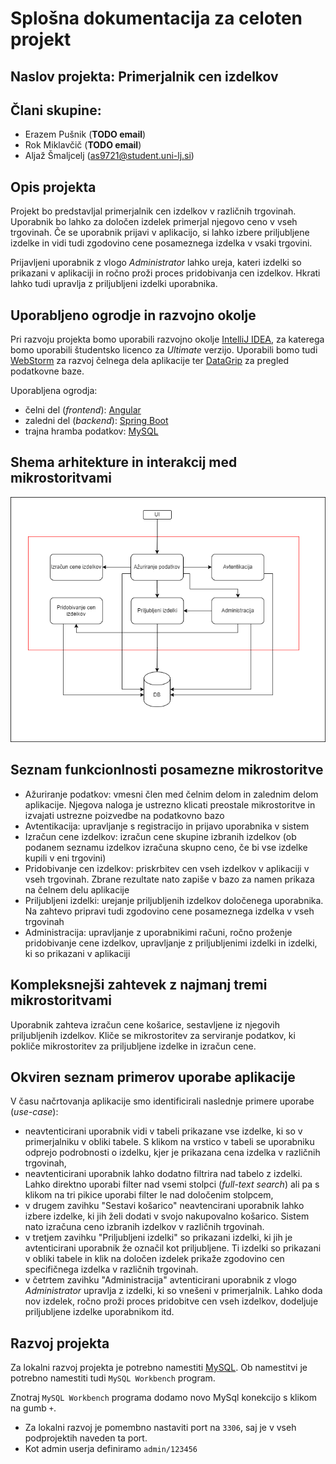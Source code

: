 # Splošna dokumentacija za celoten projekt

## Naslov projekta: Primerjalnik cen izdelkov

## Člani skupine:
- Erazem Pušnik (**TODO email**)
- Rok Miklavčič (**TODO email**)
- Aljaž Šmaljcelj (as9721@student.uni-lj.si)

## Opis projekta

Projekt bo predstavljal primerjalnik cen izdelkov v različnih trgovinah.
Uporabnik bo lahko za določen izdelek primerjal njegovo ceno v vseh trgovinah.
Če se uporabnik prijavi v aplikacijo, si lahko izbere priljubljene izdelke in vidi tudi zgodovino cene posameznega izdelka v vsaki trgovini.

Prijavljeni uporabnik z vlogo *Administrator* lahko ureja, kateri izdelki so prikazani v aplikaciji in ročno proži proces pridobivanja cen izdelkov.
Hkrati lahko tudi upravlja z priljubljeni izdelki uporabnika.

## Uporabljeno ogrodje in razvojno okolje

Pri razvoju projekta bomo uporabili razvojno okolje [IntelliJ IDEA](https://www.jetbrains.com/idea/), za katerega bomo uporabili študentsko licenco za *Ultimate* verzijo.
Uporabili bomo tudi [WebStorm](https://www.jetbrains.com/webstorm/) za razvoj čelnega dela aplikacije ter [DataGrip](https://www.jetbrains.com/datagrip/) za pregled podatkovne baze.

Uporabljena ogrodja:
- čelni del (*frontend*): [Angular](https://angular.io)
- zaledni del (*backend*): [Spring Boot](https://spring.io/projects/spring-boot)
- trajna hramba podatkov: [MySQL](https://www.mysql.com)

## Shema arhitekture in interakcij med mikrostoritvami

![Shema arhitekture](/general/src/shema_arhitekture.png)

## Seznam funkcionlnosti posamezne mikrostoritve

- Ažuriranje podatkov: vmesni člen med čelnim delom in zalednim delom aplikacije. 
Njegova naloga je ustrezno klicati preostale mikrostoritve in izvajati ustrezne poizvedbe na podatkovno bazo
- Avtentikacija: upravljanje s registracijo in prijavo uporabnika v sistem
- Izračun cene izdelkov: izračun cene skupine izbranih izdelkov (ob podanem seznamu izdelkov izračuna skupno ceno, če bi vse izdelke kupili v eni trgovini)
- Pridobivanje cen izdelkov: priskrbitev cen vseh izdelkov v aplikaciji v vseh trgovinah.
  Zbrane rezultate nato zapiše v bazo za namen prikaza na čelnem delu aplikacije
- Priljubljeni izdelki: urejanje priljubljenih izdelkov določenega uporabnika. 
Na zahtevo pripravi tudi zgodovino cene posameznega izdelka v vseh trgovinah
- Administracija: upravljanje z uporabnikimi računi, ročno proženje pridobivanje cene izdelkov, upravljanje z priljubljenimi izdelki in izdelki, ki so prikazani v aplikaciji 

## Kompleksnejši zahtevek z najmanj tremi mikrostoritvami

Uporabnik zahteva izračun cene košarice, sestavljene iz njegovih priljubljenih izdelkov.
Kliče se mikrostoritev za serviranje podatkov, ki pokliče mikrostoritev za priljubljene izdelke in izračun cene.

## Okviren seznam primerov uporabe aplikacije

V času načrtovanja aplikacije smo identificirali naslednje primere uporabe (*use-case*):

- neavtenticirani uporabnik vidi v tabeli prikazane vse izdelke, ki so v primerjalniku v obliki tabele.
  S klikom na vrstico v tabeli se uporabniku odprejo podrobnosti o izdelku, kjer je prikazana cena izdelka v različnih trgovinah,
- neavtenticirani uporabnik lahko dodatno filtrira nad tabelo z izdelki.
  Lahko direktno uporabi filter nad vsemi stolpci (*full-text search*) ali pa s klikom na tri pikice uporabi filter le nad določenim stolpcem,
- v drugem zavihku "Sestavi košarico" neavtencirani uporabnik lahko izbere izdelke, ki jih želi dodati v svojo nakupovalno košarico.
  Sistem nato izračuna ceno izbranih izdelkov v različnih trgovinah.
- v tretjem zavihku "Priljubljeni izdelki" so prikazani izdelki, ki jih je avtenticirani uporabnik že označil kot priljubljene.
  Ti izdelki so prikazani v obliki tabele in klik na določen izdelek prikaže zgodovino cen specifičnega izdelka v različnih trgovinah.
- v četrtem zavihku "Administracija" avtenticirani uporabnik z vlogo *Administrator* upravlja z izdelki, ki so vnešeni v primerjalnik.
  Lahko doda nov izdelek, ročno proži proces pridobitve cen vseh izdelkov, dodeljuje priljubljene izdelke uporabnikom itd.

## Razvoj projekta

Za lokalni razvoj projekta je potrebno namestiti [MySQL](https://dev.mysql.com/downloads/installer/).
Ob namestitvi je potrebno namestiti tudi `MySQL Workbench` program.

Znotraj `MySQL Workbench` programa dodamo novo MySql konekcijo s klikom na gumb `+`.
- Za lokalni razvoj je pomembno nastaviti port na `3306`, saj je v vseh podprojektih naveden ta port.
- Kot admin userja definiramo `admin/123456`
